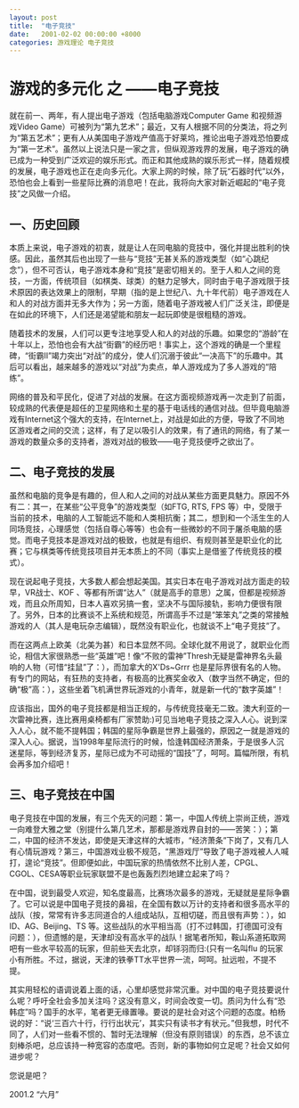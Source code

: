 ```yaml
---
layout: post
title:  "电子竞技"
date:   2001-02-02 00:00:00 +8000
categories: 游戏理论 电子竞技
---
```


# 游戏的多元化 之 ——电子竞技

就在前一、两年，有人提出电子游戏（包括电脑游戏Computer Game 和视频游戏Video Game）可被列为“第九艺术”；最近，又有人根据不同的分类法，将之列为“第五艺术”；更有人从美国电子游戏产值高于好莱坞，推论出电子游戏恐怕要成为“第一艺术”。虽然以上说法只是一家之言，但纵观游戏界的发展，电子游戏的确已成为一种受到广泛欢迎的娱乐形式。而正和其他成熟的娱乐形式一样，随着规模的发展，电子游戏也正在走向多元化。大家上网的时候，除了玩“石器时代”以外，恐怕也会上看到一些星际比赛的消息吧！在此，我将向大家对新近崛起的“电子竞技”之风做一介绍。

## 一、历史回顾

本质上来说，电子游戏的初衷，就是让人在同电脑的竞技中，强化并提出胜利的快感。因此，虽然其后也出现了一些与“竞技”无甚关系的游戏类型（如“心跳纪念”），但不可否认，电子游戏本身和“竞技”是密切相关的。至于人和人之间的竞技，一方面，传统项目（如棋类、球类）的魅力足够大，同时由于电子游戏限于技术原因的表达效果上的限制，早期（指的是上世纪八、九十年代前）电子游戏在人和人的对战方面并无多大作为；另一方面，随着电子游戏被人们广泛关注，即便是在如此的环境下，人们还是渴望能和朋友一起玩即使是很粗糙的游戏。

随着技术的发展，人们可以更专注地享受人和人的对战的乐趣。如果您的“游龄”在十年以上，恐怕也会有大战“街霸”的经历吧！事实上，这个游戏的确是一个里程碑，“街霸II”竭力突出“对战”的成分，使人们沉溺于彼此“一决高下”的乐趣中。其后可以看出，越来越多的游戏以“对战”为卖点，单人游戏成为了多人游戏的“陪练”。

网络的普及和平民化，促进了对战的发展。在这方面视频游戏再一次走到了前面，较成熟的代表便是超任的卫星网络和土星的基于电话线的通信对战。但毕竟电脑游戏有Internet这个强大的支持，在Internet上，对战是如此的方便，导致了不同地区游戏者之间的交流；这样，有了足以吸引人的效果，有了通讯的网络，有了某一游戏的数量众多的支持者，游戏对战的极致——电子竞技便呼之欲出了。

## 二、电子竞技的发展

虽然和电脑的竞争是有趣的，但人和人之间的对战从某些方面更具魅力。原因不外有二：其一，在某些“公平竞争”的游戏类型（如FTG, RTS, FPS 等）中，受限于当前的技术，电脑的人工智能远不能和人类相抗衡；其二，想到和一个活生生的人同场竞技，心理感觉（包括自尊心等等）也会有一些微妙的不同于屠杀电脑的感觉。而电子竞技本是游戏对战的极致，也就是有组织、有规则甚至是职业化的比赛；它与棋类等传统竞技项目并无本质上的不同（事实上是借鉴了传统竞技的模式）。

现在说起电子竞技，大多数人都会想起美国。其实日本在电子游戏对战方面走的较早，VR战士、KOF 、等都有所谓“达人”（就是高手的意思）之属，但都是视频游戏，而且众所周知，日本人喜欢另搞一套，坚决不与国际接轨，影响力便很有限了。另外，日本的比赛谈不上系统和规范，所谓高手不过是“笨笨丸”之类的常接触游戏的人（其人是电玩杂志编辑），既然没有职业化，也就谈不上“电子竞技”了。

而在这两点上欧美（北美为甚）和日本显然不同。全球化就不用说了，就职业化而论，相信大家很熟悉一些“英雄”吧！像“不败的雷神”Thresh无疑是雷神界名头最响的人物（可惜“挂鼠”了：），而加拿大的X'Ds~Grrr 也是星际界很有名的人物。有专门的网站，有狂热的支持者，有极高的比赛奖金收入（数字当然不确定，但的确“极”高：），这些坐着飞机满世界玩游戏的小青年，就是新一代的“数字英雄”！

应该指出，国外的电子竞技都是相当正规的，与传统竞技毫无二致。澳大利亚的一次雷神比赛，连比赛用桌椅都有厂家赞助:)可见当地电子竞技之深入人心。说到深入人心，就不能不提韩国；韩国的星际争霸是世界上最强的，原因之一就是游戏的深入人心。据说，当1998年星际流行的时候，恰逢韩国经济萧条，于是很多人沉迷星际，等到经济复苏，星际已成为不可动摇的“国技”了，呵呵。篇幅所限，有机会再多加介绍吧！

## 三、电子竞技在中国

电子竞技在中国的发展，有三个先天的问题：第一，中国人传统上崇尚正统，游戏一向难登大雅之堂（别提什么第几艺术，那都是游戏界自封的——苦笑：）；第二，中国的经济不发达，即使是天津这样的大城市，“经济萧条”下岗了，又有几人有心情玩游戏？第三，中国游戏业极不规范，“黑游戏厅”导致了电子游戏被人人喊打，遑论“竞技”。但即便如此，中国玩家的热情依然不比别人差，CPGL、CGOL、CESA等职业玩家联盟不是也轰轰烈烈地建立起来了吗？

在中国，说到最受人欢迎，知名度最高，比赛场次最多的游戏，无疑就是星际争霸了。它可以说是中国电子竞技的鼻祖，在全国有数以万计的支持者和很多高水平的战队（按，常常有许多志同道合的人组成站队，互相切磋，而且很有声势：），如ID、AG、Beijing、TS 等。这些战队的水平相当高（打不过韩国，打德国可没有问题：），但遗憾的是，天津却没有高水平的战队！据笔者所知，鞍山系道拓取网吧有一些水平较高的玩家，但前些天去北京，却铩羽而归:(只有一名叫flu 的玩家小有所胜。不过，据说，天津的铁拳TT水平世界一流，呵呵。扯远啦，不提不提。

其实用轻松的语调说着上面的话，心里却感觉非常沉重。对中国的电子竞技要说什么呢？呼吁全社会多加关注吗？这没有意义，时间会改变一切。质问为什么有“恐韩症”吗？国手的水平，笔者更无缘置喙。要说的是社会对这个问题的态度。柏杨说的好：“说‘三百六十行，行行出状元’，其实只有读书才有状元。”但我想，时代不同了，人们对一些看不惯的、暂时无法理解（但没有原则错误）的东西，总不该立刻棒杀吧，总应该持一种宽容的态度吧。否则，新的事物如何立足呢？社会又如何进步呢？

您说是吧？	

2001.2  “六月”